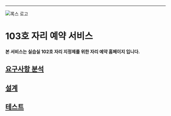 ***

![록스 로고](https://github.com/recognitions/Studyroom_resv/blob/master/%EB%A7%88%ED%81%AC%EB%8B%A4%EC%9A%B4/%EB%A1%9D%EC%8A%A4%EB%A1%9C%EA%B3%A0.png)

# 103호 자리 예약 서비스

#### 본 서비스는 실습실 102호 자리 지정제를 위한 자리 예약 홈페이지 입니다.


## [요구사항 분석](https://github.com/recognitions/Studyroom_resv/blob/master/%EB%A7%88%ED%81%AC%EB%8B%A4%EC%9A%B4/%EC%9A%94%EA%B5%AC%EC%82%AC%ED%95%AD%20%EB%B6%84%EC%84%9D/%EC%9A%94%EA%B5%AC%EC%82%AC%ED%95%AD%20%EB%B6%84%EC%84%9D.md)

## [설계]()

## [테스트]()
